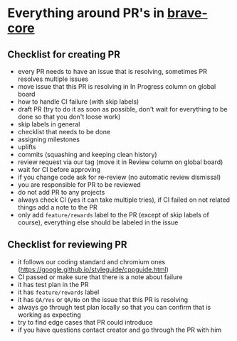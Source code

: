 # Everything around PR's in [brave-core](https://github.com/brave/brave-core)


## Checklist for creating PR
- every PR needs to have an issue that is resolving, sometimes PR resolves multiple issues
- move issue that this PR is resolving in In Progress column on global board
- how to handle CI failure (with skip labels)
- draft PR (try to do it as soon as possible, don't wait for everything to be done so that you don't loose work)
- skip labels in general
- checklist that needs to be done
- assigning milestones
- uplifts
- commits (squashing and keeping clean history)
- review request via our tag (move it in Review column on global board)
- wait for CI before approving
- if you change code ask for re-review (no automatic review dismissal)
- you are responsible for PR to be reviewed
- do not add PR to any projects
- always check CI (yes it can take multiple tries), if CI failed on not related things add a note to the PR
- only add `feature/rewards` label to the PR (except of skip labels of course), everything else should be labeled in the issue

## Checklist for reviewing PR
- it follows our coding standard and chromium ones (https://google.github.io/styleguide/cppguide.html)
- CI passed or make sure that there is a note about failure 
- it has test plan in the PR
- it has `feature/rewards` label
- it has `QA/Yes` or `QA/No` on the issue that this PR is resolving
- always go through test plan locally so that you can confirm that is working as expecting
- try to find edge cases that PR could introduce
- if you have questions contact creator and go through the PR with him
